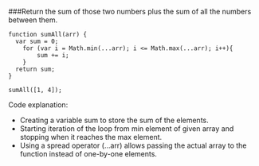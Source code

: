 ###Return the sum of those two numbers plus the sum of all the numbers between them.

```
function sumAll(arr) {
  var sum = 0;
    for (var i = Math.min(...arr); i <= Math.max(...arr); i++){
        sum += i;
    }
  return sum;
}

sumAll([1, 4]);
```
Code explanation:

* Creating a variable sum to store the sum of the elements.
* Starting iteration of the loop from min element of given array and stopping when it reaches the max element.
* Using a spread operator (…arr) allows passing the actual array to the function instead of one-by-one elements.